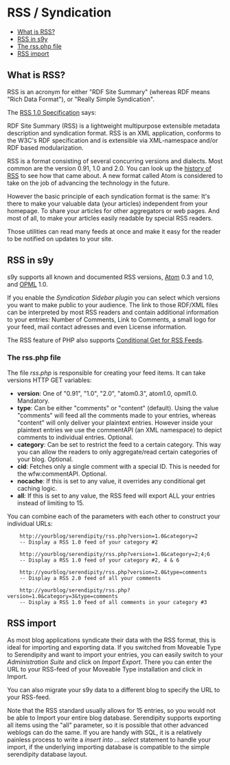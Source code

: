 # RSS / Syndication

*  [What is RSS?](#A2)
*  [RSS in s9y](#A3)
  *  [The rss.php file](#A4)
*  [RSS import](#A5)


## <a name="A2"></a>What is RSS?

RSS is an acronym for either "RDF Site Summary" (whereas RDF means "Rich Data Format"), or "Really Simple Syndication".

The [RSS 1.0 Specification](http://www.purl.org/rss/1.0/) says:

RDF Site Summary (RSS) is a lightweight multipurpose extensible metadata description and syndication format. RSS is an XML application, conforms to the W3C's RDF specification and is extensible via XML-namespace and/or RDF based modularization.

RSS is a format consisting of several concurring versions and dialects. Most common are the version 0.91, 1.0 and 2.0. You can look up the [history of RSS](http://goatee.net/2003/rss-history.html) to see how that came about. A new format called Atom is considered to take on the job of advancing the technology in the future.

However the basic principle of each syndication format is the same: It's there to make your valuable data (your articles) independent from your homepage. To share your articles for other aggregators or web pages. And most of all, to make your articles easily readable by special RSS readers.

Those utilities can read many feeds at once and make it easy for the reader to be notified on updates to your site.

## <a name="A3"></a>RSS in s9y

s9y supports all known and documented RSS versions, [Atom](http://www.atomenabled.org/) 0.3 and 1.0, and [OPML](http://www.opml.org/) 1.0.

If you enable the *Syndication Sidebar plugin* you can select which versions you want to make public to your audience. The link to those RDF/XML files can be interpreted by most RSS readers and contain additional information to your entries: Number of Comments, Link to Comments, a small logo for your feed, mail contact adresses and even License information.

The RSS feature of PHP also supports [Conditional Get for RSS Feeds](/42.html).

### <a name="A4"></a>The rss.php file

The file *rss.php* is responsible for creating your feed items. It can take versions HTTP GET variables:

*  **version**: One of "0.91", "1.0", "2.0", "atom0.3", atom1.0, opml1.0. Mandatory.
*  **type**: Can be either "comments" or "content" (default). Using the value "comments" will feed all the comments made to your entries, whereas "content" will only deliver your plaintext entries. However inside your plaintext entries we use the commentAPI (an XML namespace) to depict comments to individual entries. Optional.
*  **category**: Can be set to restrict the feed to a certain category. This way you can allow the readers to only aggregate/read certain categories of your blog. Optional.
*  **cid**: Fetches only a single comment with a special ID. This is needed for the wfw:commentAPI. Optional.
*  **nocache**: If this is set to any value, it overrides any conditional get caching logic.
*  **all**: If this is set to any value, the RSS feed will export ALL your entries instead of limiting to 15.

You can combine each of the parameters with each other to construct your individual URLs:
```
    http://yourblog/serendipity/rss.php?version=1.0&category=2
    -- Display a RSS 1.0 feed of your category #2

    http://yourblog/serendipity/rss.php?version=1.0&category=2;4;6
    -- Display a RSS 1.0 feed of your category #2, 4 & 6

    http://yourblog/serendipity/rss.php?version=2.0&type=comments
    -- Display a RSS 2.0 feed of all your comments

    http://yourblog/serendipity/rss.php?version=1.0&category=3&type=comments
    -- Display a RSS 1.0 feed of all comments in your category #3
```

## <a name="A5"></a>RSS import

As most blog applications syndicate their data with the RSS format, this is ideal for importing and exporting data. If you switched from Moveable Type to Serendipity and want to import your entries, you can easily switch to your *Administration Suite* and click on *Import Export*. There you can enter the URL to your RSS-feed of your Moveable Type installation and click in Import.

You can also migrate your s9y data to a different blog to specify the URL to your RSS-feed.

Note that the RSS standard usually allows for 15 entries, so you would not be able to Import your entire blog database. Serendipity supports exporting all items using the "all" parameter, so it is possible that other advanced weblogs can do the same. If you are handy with SQL, it is a relatively painless process to write a *insert into ... select* statement to handle your import, if the underlying importing database is compatible to the simple serendipity database layout.